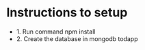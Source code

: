 # Instructions to setup
<ul>
  <li>1. Run command npm install</li>
  <li>2. Create the database in mongodb todapp</li>
</ul>